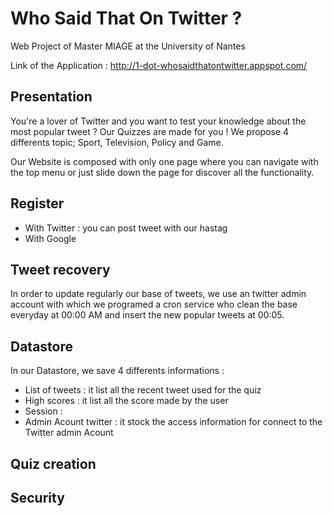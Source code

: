 # Who Said That On Twitter ?
Web Project of Master MIAGE at the University of Nantes

Link of the Application : http://1-dot-whosaidthatontwitter.appspot.com/

## Presentation
You're a lover of Twitter and you want to test your knowledge about the most popular tweet ? Our Quizzes are made for you ! We propose 4 differents topic; Sport, Television, Policy and Game.

Our Website is composed with only one page where you can navigate with the top menu or just slide down the page for discover all the functionality.

## Register
- With Twitter : you can post tweet with our hastag
- With Google

## Tweet recovery
In order to update regularly our base of tweets, we use an twitter admin account with which we programed a cron service who clean the base everyday at 00:00 AM and insert the new popular tweets at 00:05.

## Datastore
In our Datastore, we save 4 differents informations :
- List of tweets : it list all the recent tweet used for the quiz
- High scores : it list all the score made by the user
- Session :
- Admin Acount twitter : it stock the access information for connect to the Twitter admin Acount

## Quiz creation
## Security
